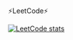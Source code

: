 ⚡LeetCode⚡

[![LeetCode stats](https://leetcode-stats-six.vercel.app/api?username=borislavgol&theme=dark)](https://github.com/KnlnKS/leetcode-stats)
<!--
**borislavgol/borislavgol** is a ✨ _special_ ✨ repository because its `README.md` (this file) appears on your GitHub profile.

Here are some ideas to get you started:

- 🔭 I’m currently working on ...
- 🌱 I’m currently learning ...
- 👯 I’m looking to collaborate on ...
- 🤔 I’m looking for help with ...
- 💬 Ask me about ...
- 📫 How to reach me: ...
- 😄 Pronouns: ...
- ⚡ Fun fact: ...
-->
